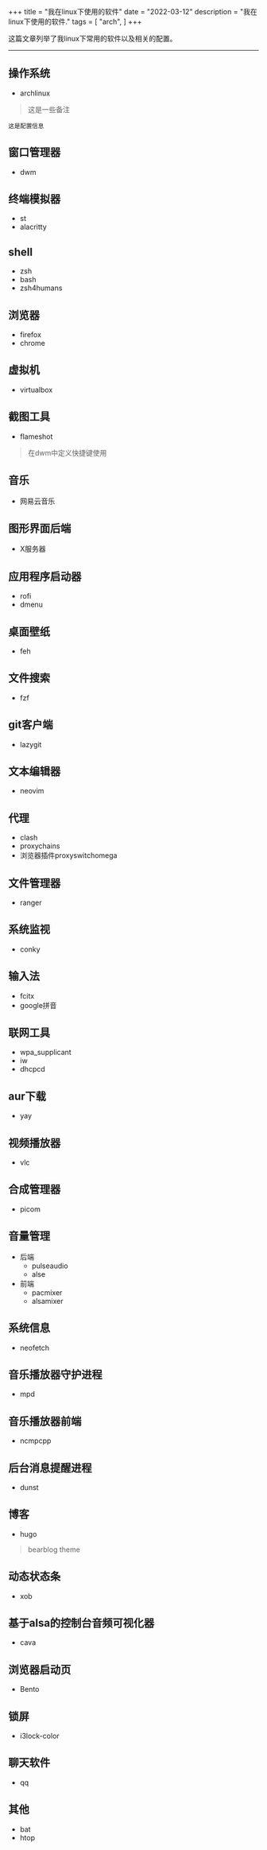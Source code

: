 +++
title = "我在linux下使用的软件"
date = "2022-03-12"
description = "我在linux下使用的软件."
tags = [
    "arch",
]
+++


这篇文章列举了我linux下常用的软件以及相关的配置。

---
<!--more-->

## 操作系统 
* archlinux
> 这是一些备注
```
这是配置信息
```
## 窗口管理器
* dwm

## 终端模拟器
* st 
* alacritty

## shell
* zsh 
* bash 
* zsh4humans 

## 浏览器
* firefox 
* chrome

## 虚拟机
* virtualbox

## 截图工具
* flameshot
> 在dwm中定义快捷键使用

## 音乐
* 网易云音乐

## 图形界面后端
* X服务器

## 应用程序启动器
* rofi
* dmenu

## 桌面壁纸
* feh

## 文件搜索
* fzf

## git客户端
* lazygit

## 文本编辑器
* neovim

## 代理
* clash
* proxychains
* 浏览器插件proxyswitchomega

## 文件管理器
* ranger

## 系统监视
* conky

## 输入法
* fcitx
* google拼音

## 联网工具
* wpa_supplicant
* iw
* dhcpcd

## aur下载
* yay

## 视频播放器
* vlc

## 合成管理器
* picom

## 音量管理
* 后端
  * pulseaudio
  * alse
* 前端
  * pacmixer
  * alsamixer

## 系统信息
* neofetch

## 音乐播放器守护进程
* mpd

## 音乐播放器前端
* ncmpcpp

## 后台消息提醒进程
* dunst

## 博客
* hugo
> bearblog theme

## 动态状态条
* xob

## 基于alsa的控制台音频可视化器
* cava

## 浏览器启动页
* Bento

## 锁屏
* i3lock-color

## 聊天软件
* qq

## 其他
* bat
* htop
